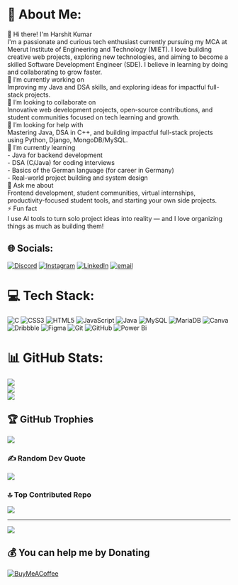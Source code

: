 # 💫 About Me:
👋 Hi there! I'm Harshit Kumar<br>I'm a passionate and curious tech enthusiast currently pursuing my MCA at Meerut Institute of Engineering and Technology (MIET). I love building creative web projects, exploring new technologies, and aiming to become a skilled Software Development Engineer (SDE). I believe in learning by doing and collaborating to grow faster.<br>🔭 I’m currently working on<br>Improving my Java and DSA skills, and exploring ideas for impactful full-stack projects.<br>👯 I’m looking to collaborate on<br>Innovative web development projects, open-source contributions, and student communities focused on tech learning and growth.<br>🤝 I’m looking for help with<br>Mastering Java, DSA in C++, and building impactful full-stack projects using Python, Django, MongoDB/MySQL.<br>🌱 I’m currently learning<br>- Java for backend development<br>- DSA (C/Java) for coding interviews<br>- Basics of the German language (for career in Germany)<br>- Real-world project building and system design<br>💬 Ask me about<br>Frontend development, student communities, virtual internships, productivity-focused student tools, and starting your own side projects.<br>⚡ Fun fact<br>I use AI tools to turn solo project ideas into reality — and I love organizing things as much as building them!


## 🌐 Socials:
[![Discord](https://img.shields.io/badge/Discord-%237289DA.svg?logo=discord&logoColor=white)](https://discord.gg/https://discord.gg/FqcSE6P9) [![Instagram](https://img.shields.io/badge/Instagram-%23E4405F.svg?logo=Instagram&logoColor=white)](https://instagram.com/www.instagram.com/in/haarshhitt_) [![LinkedIn](https://img.shields.io/badge/LinkedIn-%230077B5.svg?logo=linkedin&logoColor=white)](https://linkedin.com/in/www.linkedin.com/in/harshit-kumarr) [![email](https://img.shields.io/badge/Email-D14836?logo=gmail&logoColor=white)](mailto:harshitkumar2k03@gmail.com) 

# 💻 Tech Stack:
![C](https://img.shields.io/badge/c-%2300599C.svg?style=for-the-badge&logo=c&logoColor=white) ![CSS3](https://img.shields.io/badge/css3-%231572B6.svg?style=for-the-badge&logo=css3&logoColor=white) ![HTML5](https://img.shields.io/badge/html5-%23E34F26.svg?style=for-the-badge&logo=html5&logoColor=white) ![JavaScript](https://img.shields.io/badge/javascript-%23323330.svg?style=for-the-badge&logo=javascript&logoColor=%23F7DF1E) ![Java](https://img.shields.io/badge/java-%23ED8B00.svg?style=for-the-badge&logo=openjdk&logoColor=white) ![MySQL](https://img.shields.io/badge/mysql-4479A1.svg?style=for-the-badge&logo=mysql&logoColor=white) ![MariaDB](https://img.shields.io/badge/MariaDB-003545?style=for-the-badge&logo=mariadb&logoColor=white) ![Canva](https://img.shields.io/badge/Canva-%2300C4CC.svg?style=for-the-badge&logo=Canva&logoColor=white) ![Dribbble](https://img.shields.io/badge/Dribbble-EA4C89?style=for-the-badge&logo=dribbble&logoColor=white) ![Figma](https://img.shields.io/badge/figma-%23F24E1E.svg?style=for-the-badge&logo=figma&logoColor=white) ![Git](https://img.shields.io/badge/git-%23F05033.svg?style=for-the-badge&logo=git&logoColor=white) ![GitHub](https://img.shields.io/badge/github-%23121011.svg?style=for-the-badge&logo=github&logoColor=white) ![Power Bi](https://img.shields.io/badge/power_bi-F2C811?style=for-the-badge&logo=powerbi&logoColor=black)
# 📊 GitHub Stats:
![](https://github-readme-stats.vercel.app/api?username=harshitkumar2003&theme=blueberry&hide_border=false&include_all_commits=false&count_private=false)<br/>
![](https://nirzak-streak-stats.vercel.app/?user=harshitkumar2003&theme=blueberry&hide_border=false)<br/>
![](https://github-readme-stats.vercel.app/api/top-langs/?username=harshitkumar2003&theme=blueberry&hide_border=false&include_all_commits=false&count_private=false&layout=compact)

## 🏆 GitHub Trophies
![](https://github-profile-trophy.vercel.app/?username=harshitkumar2003&theme=holi&no-frame=false&no-bg=true&margin-w=4)

### ✍️ Random Dev Quote
![](https://quotes-github-readme.vercel.app/api?type=horizontal&theme=merko)

### 🔝 Top Contributed Repo
![](https://github-contributor-stats.vercel.app/api?username=harshitkumar2003&limit=5&theme=blue-green&combine_all_yearly_contributions=true)

---
[![](https://visitcount.itsvg.in/api?id=harshitkumar2003&icon=10&color=13)](https://visitcount.itsvg.in)

  ## 💰 You can help me by Donating
  [![BuyMeACoffee](https://img.shields.io/badge/Buy%20Me%20a%20Coffee-ffdd00?style=for-the-badge&logo=buy-me-a-coffee&logoColor=black)](https://buymeacoffee.com/https://www.buymeacoffee.com/harshitkumar) 

  
<!-- Proudly created with GPRM ( https://gprm.itsvg.in ) -->
